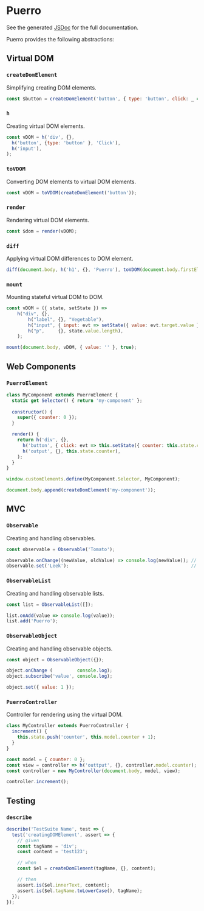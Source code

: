 # Puerro

See the generated [JSDoc](https://robleroni.github.io/Puerro/src/jsdocs/) for the full documentation.

Puerro provides the following abstractions:

## Virtual DOM

### `createDomElement`

Simplifying creating DOM elements.

```js
const $button = createDomElement('button', { type: 'button', click: _ => console.log('Clicked')}, 'Go')
```

### `h`

Creating virtual DOM elements.

```javascript
const vDOM = h('div', {}, 
  h('button', {type: 'button' }, 'Click'),
  h('input'),
);
```

### `toVDOM`

Converting DOM elements to virtual DOM elements.

```javascript
const vDOM = toVDOM(createDomElement('button'));
```


### `render`

Rendering virtual DOM elements.

```javascript
const $dom = render(vDOM);
```

### `diff`

Applying virtual DOM differences to DOM element.

```js
diff(document.body, h('h1', {}, 'Puerro'), toVDOM(document.body.firstElementChild));
```

### `mount`

Mounting stateful virtual DOM to DOM.

```javascript
const vDOM = ({ state, setState }) =>
    h("div", {},
        h("label", {}, "Vegetable"),
        h("input", { input: evt => setState({ value: evt.target.value }) }),
        h("p",     {}, state.value.length),
    );

mount(document.body, vDOM, { value: '' }, true);
```

## Web Components

### `PuerroElement`

```javascript
class MyComponent extends PuerroElement {
  static get Selector() { return 'my-component' };
  
  constructor() {
    super({ counter: 0 });
  }

  render() {
    return h('div', {}, 
      h('button', { click: evt => this.setState({ counter: this.state.counter + 1})}, 'Increment'),
      h('output', {}, this.state.counter),
    );
  }
}

window.customElements.define(MyComponent.Selector, MyComponent);

document.body.append(createDomElement('my-component'));
```

## MVC

### `Observable`

Creating and handling observables.

```javascript
const observable = Observable('Tomato');

observable.onChange((newValue, oldValue) => console.log(newValue)); // Tomato
observable.set('Leek');                                             // Leek
```

### `ObservableList`

Creating and handling observable lists.

```javascript
const list = ObservableList([]);

list.onAdd(value => console.log(value));
list.add('Puerro');
```

### `ObservableObject`

Creating and handling observable objects.

```javascript
const object = ObservableObject({});

object.onChange (         console.log);
object.subscribe('value', console.log);

object.set({ value: 1 });
```

### `PuerroController`

Controller for rendering using the virtual DOM.

```javascript
class MyController extends PuerroController {
  increment() {
    this.state.push('counter', this.model.counter + 1);
  }
}

const model = { counter: 0 };                                          // model
const view = controller => h('outtput', {}, controller.model.counter); // view
const controller = new MyController(document.body, model, view);

controller.increment();
```

## Testing

### `describe`

```javascript
describe('TestSuite Name', test => {
  test('creatingDOMElement', assert => {
    // given
    const tagName = 'div';
    const content = 'test123';

    // when
    const $el = createDomElement(tagName, {}, content);

    // then
    assert.is($el.innerText, content);
    assert.is($el.tagName.toLowerCase(), tagName);
  });
});
```

